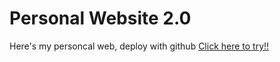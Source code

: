 # Personal Website 2.0
Here's my personcal web, deploy with github
[Click here to try!!](https://engichang1467.github.io/personalWeb2/home.html)